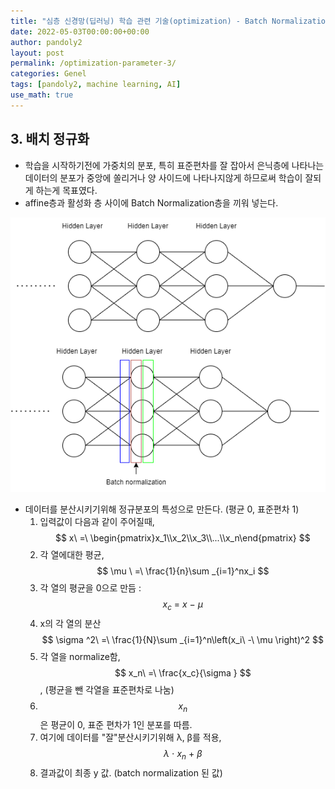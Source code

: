 ```yaml
---
title: "심층 신경망(딥러닝) 학습 관련 기술(optimization) - Batch Normalization"
date: 2022-05-03T00:00:00+00:00
author: pandoly2
layout: post
permalink: /optimization-parameter-3/
categories: Genel
tags: [pandoly2, machine learning, AI]
use_math: true
---
```


## 3. 배치 정규화
 - 학습을 시작하기전에 가중치의 분포, 특히 표준편차를 잘 잡아서 은닉층에 나타나는 데이터의 분포가 중앙에 쏠리거나 양 사이드에 나타나지않게 하므로써 학습이 잘되게 하는게 목표였다. 
 - affine층과 활성화 층 사이에 Batch Normalization층을 끼워 넣는다. 

 ![opt3_batch_normal_desc](/assets/images/blog_images/DeepNeuralNetwork3/ML.drawio.png)   
 - 데이터를 분산시키기위해 정규분포의 특성으로 만든다. (평균 0, 표준편차 1)
    1. 입력값이 다음과 같이 주어질때,    
    $$
        x\ =\ \begin{pmatrix}x_1\\x_2\\x_3\\...\\x_n\end{pmatrix}
    $$   
    2. 각 열에대한 평균, $$ \mu \ =\ \frac{1}{n}\sum _{i=1}^nx_i $$
    3. 각 열의 평균을 0으로 만듬 : $$ x_c\ =\ x\ -\ \mu $$
    4. x의 각 열의 분산 $$ \sigma ^2\ =\ \frac{1}{N}\sum _{i=1}^n\left(x_i\ -\ \mu \right)^2 $$
    5. 각 열을 normalize함, $$ x_n\ =\ \frac{x_c}{\sigma } $$ , (평균을 뺀 각열을 표준편차로 나눔)
    6. $$ x_n $$ 은 평균이 0, 표준 편차가 1인 분포를 따름.
    7. 여기에 데이터를 "잘"분산시키기위해 λ, β를 적용, $$ \lambda \ \cdot \ x_n\ +\ \beta  $$
    8. 결과값이 최종 y 값. (batch normalization 된 값)